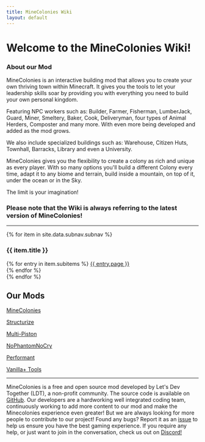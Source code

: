 ```yaml
---
title: MineColonies Wiki
layout: default
---
```

# Welcome to the MineColonies Wiki!

### About our Mod

MineColonies is an interactive building mod that allows you to create your own thriving town within Minecraft. It gives you the tools to let your leadership skills soar by providing you with everything you need to build your own personal kingdom.

Featuring NPC workers such as: Builder, Farmer, Fisherman, LumberJack, Guard, Miner, Smeltery, Baker, Cook, Deliveryman, four types of Animal Herders, Composter and many more. With even more being developed and added as the mod grows.

We also include specialized buildings such as: Warehouse, Citizen Huts, Townhall, Barracks, Library and even a University.

MineColonies gives you the flexibility to create a colony as rich and unique as every player. With so many options you'll build a different Colony every time, adapt it to any biome and terrain, build inside a mountain, on top of it, under the ocean or in the Sky.

The limit is your imagination!

### Please note that the Wiki is always referring to the latest version of MineColonies!

---


<div class="row">
{% for item in site.data.subnav.subnav %}
    <div class="col-lg col-md-3 col-sm-12 text-center">
        <h3 class="button p-1">{{ item.title }}</h3>
        {% for entry in item.subitems %}
            <a class="" href="{{ entry.url | relative_url }}">{{ entry.page }}</a><br />
        {% endfor %}
    </div>
{% endfor %}
</div>


## Our Mods

[MineColonies](https://www.curseforge.com/minecraft/mc-mods/minecolonies)

[Structurize](https://www.curseforge.com/minecraft/mc-mods/structurize)

[Multi-Piston](https://www.curseforge.com/minecraft/mc-mods/multi-piston)

[NoPhantomNoCry](https://www.curseforge.com/minecraft/mc-mods/nophantomnocry)

[Performant](https://www.curseforge.com/minecraft/mc-mods/performant)

[Vanilla+ Tools](https://www.curseforge.com/minecraft/mc-mods/vanilla-tools)

---

MineColonies is a free and open source mod developed by Let's Dev Together (LDT), a non-profit community. The source code is available on [GitHub](https://github.com/ldtteam/minecolonies). Our developers are a hardworking well integrated coding team, continuously working to add more content to our mod and make the Minecolonies experience even greater! But we are always looking for more people to contribute to our project! Found any bugs? Report it as an [issue](https://github.com/ldtteam/minecolonies/issues/new) to help us ensure you have the best gaming experience. If you require any help, or just want to join in the conversation, check us out on [Discord!](https://discord.gg/YEas2Yv)
